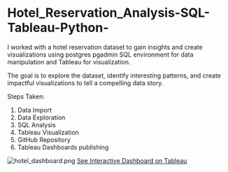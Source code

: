 # Hotel_Reservation_Analysis-SQL-Tableau-Python-

I worked with a hotel reservation dataset to gain insights and create visualizations using postgres pgadmin SQL environment for data manipulation and Tableau for visualization. 

The goal is to explore the dataset, identify interesting patterns, and create impactful visualizations to tell a compelling data story.

Steps Taken:
1. Data Import
2. Data Exploration
3. SQL Analysis
4. Tableau Visualization
5. GitHub Repository
6. Tableau Dashboards publishing

![hotel_dashboard.png](https://github.com/gracejidael/Hotel_Reservation_Analysis-SQL-Tableau-Python-/blob/main/hotel_dashboard.png)
[See Interactive Dashboard on Tableau](https://public.tableau.com/app/profile/grace.okeke/viz/BookingAnalysis_17033537640520/Overview?publish=yes)
